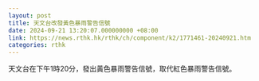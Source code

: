 ```yaml
---
layout: post
title: 天文台改發黃色暴雨警告信號
date: 2024-09-21 13:20:07.000000000 +08:00
link: https://news.rthk.hk/rthk/ch/component/k2/1771461-20240921.htm
categories: rthk
---
```


天文台在下午1時20分，發出黃色暴雨警告信號，取代紅色暴雨警告信號。
